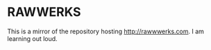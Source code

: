 # RAWWERKS

This is a mirror of the repository hosting http://rawwwerks.com. I am learning out loud.
